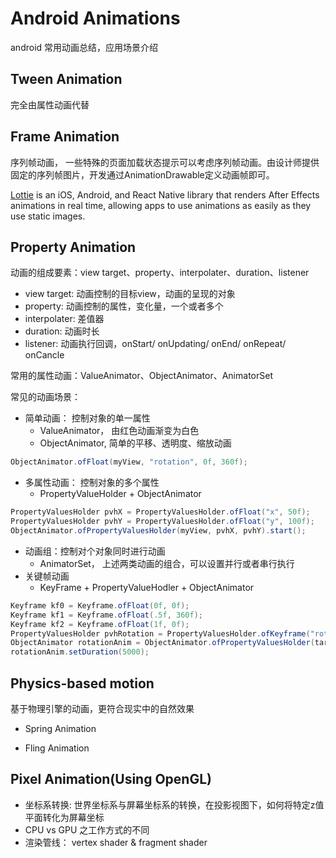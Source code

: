 # Android Animations
android 常用动画总结，应用场景介绍
## Tween Animation
完全由属性动画代替

## Frame Animation
序列帧动画， 一些特殊的页面加载状态提示可以考虑序列帧动画。由设计师提供固定的序列帧图片，开发通过AnimationDrawable定义动画帧即可。

[Lottie](https://airbnb.design/lottie/) is an iOS, Android, and React Native library that renders After Effects animations in real time, allowing apps to use animations as easily as they use static images.

## Property Animation
动画的组成要素：view target、property、interpolater、duration、listener
- view target: 动画控制的目标view，动画的呈现的对象
- property: 动画控制的属性，变化量，一个或者多个
- interpolater: 差值器
- duration:  动画时长
- listener: 动画执行回调，onStart/ onUpdating/ onEnd/ onRepeat/ onCancle

常用的属性动画：ValueAnimator、ObjectAnimator、AnimatorSet

常见的动画场景：
- 简单动画： 控制对象的单一属性
    - ValueAnimator， 由红色动画渐变为白色
    - ObjectAnimator, 简单的平移、透明度、缩放动画
```java
ObjectAnimator.ofFloat(myView, "rotation", 0f, 360f);
```
- 多属性动画： 控制对象的多个属性
    - PropertyValueHolder + ObjectAnimator
```java
PropertyValuesHolder pvhX = PropertyValuesHolder.ofFloat("x", 50f);
PropertyValuesHolder pvhY = PropertyValuesHolder.ofFloat("y", 100f);
ObjectAnimator.ofPropertyValuesHolder(myView, pvhX, pvhY).start();
```
- 动画组：控制对个对象同时进行动画
    - AnimatorSet， 上述两类动画的组合，可以设置并行或者串行执行
- 关键帧动画
    - KeyFrame + PropertyValueHodler + ObjectAnimator
```java
Keyframe kf0 = Keyframe.ofFloat(0f, 0f);
Keyframe kf1 = Keyframe.ofFloat(.5f, 360f);
Keyframe kf2 = Keyframe.ofFloat(1f, 0f);
PropertyValuesHolder pvhRotation = PropertyValuesHolder.ofKeyframe("rotation", kf0, kf1, kf2);
ObjectAnimator rotationAnim = ObjectAnimator.ofPropertyValuesHolder(target, pvhRotation);
rotationAnim.setDuration(5000);
```


## Physics-based motion
基于物理引擎的动画，更符合现实中的自然效果

- Spring Animation

- Fling Animation


## Pixel Animation(Using OpenGL)
- 坐标系转换: 世界坐标系与屏幕坐标系的转换，在投影视图下，如何将特定z值平面转化为屏幕坐标
- CPU vs GPU 之工作方式的不同
- 渲染管线： vertex shader & fragment shader